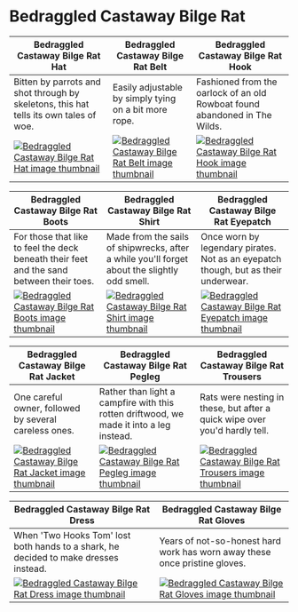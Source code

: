 # Bedraggled Castaway Bilge Rat

| Bedraggled Castaway Bilge Rat Hat | Bedraggled Castaway Bilge Rat Belt | Bedraggled Castaway Bilge Rat Hook |
| --------------------------------- | ---------------------------------- | ---------------------------------- |
| Bitten by parrots and shot through by skeletons, this hat tells its own tales of woe. | Easily adjustable by simply tying on a bit more rope. | Fashioned from the oarlock of an old Rowboat found abandoned in The Wilds. |
| [![Bedraggled Castaway Bilge Rat Hat image thumbnail](https://seaofthieves.wiki.gg/images/5/53/Bedraggled_Castaway_Bilge_Rat_Hat.png)](https://seaofthieves.wiki.gg/wiki/Bedraggled_Castaway_Bilge_Rat_Hat) | [![Bedraggled Castaway Bilge Rat Belt image thumbnail](https://seaofthieves.wiki.gg/images/a/a2/Bedraggled_Castaway_Bilge_Rat_Belt.png)](https://seaofthieves.wiki.gg/wiki/Bedraggled_Castaway_Bilge_Rat_Belt) | [![Bedraggled Castaway Bilge Rat Hook image thumbnail](https://seaofthieves.wiki.gg/images/9/91/Bedraggled_Castaway_Bilge_Rat_Hook.png)](https://seaofthieves.wiki.gg/wiki/Bedraggled_Castaway_Bilge_Rat_Hook) |

| Bedraggled Castaway Bilge Rat Boots | Bedraggled Castaway Bilge Rat Shirt | Bedraggled Castaway Bilge Rat Eyepatch |
| ----------------------------------- | ----------------------------------- | -------------------------------------- |
| For those that like to feel the deck beneath their feet and the sand between their toes. | Made from the sails of shipwrecks, after a while you'll forget about the slightly odd smell. | Once worn by legendary pirates. Not as an eyepatch though, but as their underwear. |
| [![Bedraggled Castaway Bilge Rat Boots image thumbnail](https://seaofthieves.wiki.gg/images/6/6e/Bedraggled_Castaway_Bilge_Rat_Boots.png)](https://seaofthieves.wiki.gg/wiki/Bedraggled_Castaway_Bilge_Rat_Boots) | [![Bedraggled Castaway Bilge Rat Shirt image thumbnail](https://seaofthieves.wiki.gg/images/5/58/Bedraggled_Castaway_Bilge_Rat_Shirt.png)](https://seaofthieves.wiki.gg/wiki/Bedraggled_Castaway_Bilge_Rat_Shirt) | [![Bedraggled Castaway Bilge Rat Eyepatch image thumbnail](https://seaofthieves.wiki.gg/images/0/0b/Bedraggled_Castaway_Bilge_Rat_Eyepatch.png)](https://seaofthieves.wiki.gg/wiki/Bedraggled_Castaway_Bilge_Rat_Eyepatch) |

| Bedraggled Castaway Bilge Rat Jacket | Bedraggled Castaway Bilge Rat Pegleg | Bedraggled Castaway Bilge Rat Trousers |
| ------------------------------------ | ------------------------------------ | -------------------------------------- |
| One careful owner, followed by several careless ones. | Rather than light a campfire with this rotten driftwood, we made it into a leg instead. | Rats were nesting in these, but after a quick wipe over you'd hardly tell. |
| [![Bedraggled Castaway Bilge Rat Jacket image thumbnail](https://seaofthieves.wiki.gg/images/7/77/Bedraggled_Castaway_Bilge_Rat_Jacket.png)](https://seaofthieves.wiki.gg/wiki/Bedraggled_Castaway_Bilge_Rat_Jacket) | [![Bedraggled Castaway Bilge Rat Pegleg image thumbnail](https://seaofthieves.wiki.gg/images/f/f2/Bedraggled_Castaway_Bilge_Rat_Pegleg.png)](https://seaofthieves.wiki.gg/wiki/Bedraggled_Castaway_Bilge_Rat_Pegleg) | [![Bedraggled Castaway Bilge Rat Trousers image thumbnail](https://seaofthieves.wiki.gg/images/0/08/Bedraggled_Castaway_Bilge_Rat_Trousers.png)](https://seaofthieves.wiki.gg/wiki/Bedraggled_Castaway_Bilge_Rat_Trousers) |

| Bedraggled Castaway Bilge Rat Dress | Bedraggled Castaway Bilge Rat Gloves |
| ----------------------------------- | ------------------------------------ |
| When 'Two Hooks Tom' lost both hands to a shark, he decided to make dresses instead. | Years of not-so-honest hard work has worn away these once pristine gloves. |
| [![Bedraggled Castaway Bilge Rat Dress image thumbnail](https://seaofthieves.wiki.gg/images/3/37/Bedraggled_Castaway_Bilge_Rat_Dress.png)](https://seaofthieves.wiki.gg/wiki/Bedraggled_Castaway_Bilge_Rat_Dress) | [![Bedraggled Castaway Bilge Rat Gloves image thumbnail](https://seaofthieves.wiki.gg/images/c/c7/Bedraggled_Castaway_Bilge_Rat_Gloves.png)](https://seaofthieves.wiki.gg/wiki/Bedraggled_Castaway_Bilge_Rat_Gloves) |

